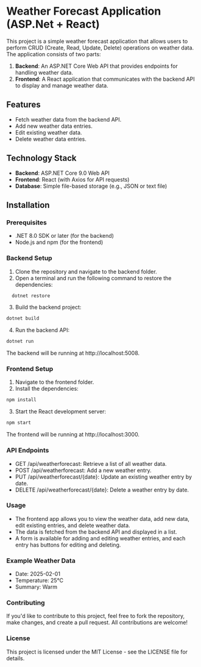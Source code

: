 
# Weather Forecast Application (ASP.Net + React)

This project is a simple weather forecast application that allows users to perform CRUD (Create, Read, Update, Delete) operations on weather data. The application consists of two parts:

1. **Backend**: An ASP.NET Core Web API that provides endpoints for handling weather data.
2. **Frontend**: A React application that communicates with the backend API to display and manage weather data.

## Features

- Fetch weather data from the backend API.
- Add new weather data entries.
- Edit existing weather data.
- Delete weather data entries.

## Technology Stack

- **Backend**: ASP.NET Core 9.0 Web API
- **Frontend**: React (with Axios for API requests)
- **Database**: Simple file-based storage (e.g., JSON or text file)

## Installation

### Prerequisites

- .NET 8.0 SDK or later (for the backend)
- Node.js and npm (for the frontend)

### Backend Setup

1. Clone the repository and navigate to the backend folder.
2. Open a terminal and run the following command to restore the dependencies:
```bash
  dotnet restore
```
3. Build the backend project:
  ```bash
  dotnet build
  ```
4. Run the backend API:
  ```bash
  dotnet run
  ```
The backend will be running at http://localhost:5008.

### Frontend Setup
1. Navigate to the frontend folder.
2. Install the dependencies:
```bash
npm install
```
3. Start the React development server:
```bash
npm start
```
The frontend will be running at http://localhost:3000.

### API Endpoints
- GET /api/weatherforecast: Retrieve a list of all weather data.
- POST /api/weatherforecast: Add a new weather entry.
- PUT /api/weatherforecast/{date}: Update an existing weather entry by date.
- DELETE /api/weatherforecast/{date}: Delete a weather entry by date.

### Usage
- The frontend app allows you to view the weather data, add new data, edit existing entries, and delete weather data.
- The data is fetched from the backend API and displayed in a list.
- A form is available for adding and editing weather entries, and each entry has buttons for editing and deleting.

### Example Weather Data
- Date: 2025-02-01
- Temperature: 25°C
- Summary: Warm

### Contributing
If you'd like to contribute to this project, feel free to fork the repository, make changes, and create a pull request. All contributions are welcome!

### License
This project is licensed under the MIT License - see the LICENSE file for details.
